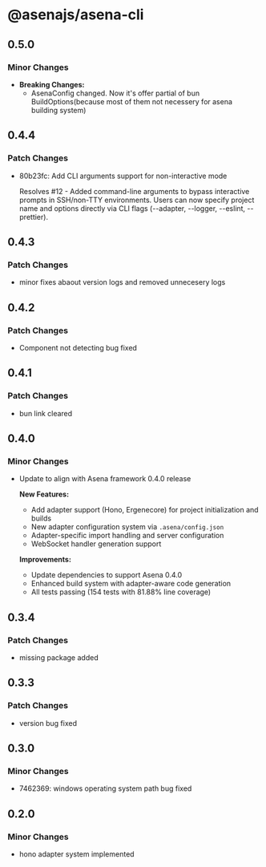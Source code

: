 # @asenajs/asena-cli

## 0.5.0

### Minor Changes

- **Breaking Changes:**
  - AsenaConfig changed. Now it's offer partial of bun BuildOptions(because most of them not necessery for asena building system)

## 0.4.4

### Patch Changes

- 80b23fc: Add CLI arguments support for non-interactive mode

  Resolves #12 - Added command-line arguments to bypass interactive prompts in SSH/non-TTY environments. Users can now specify project name and options directly via CLI flags (--adapter, --logger, --eslint, --prettier).

## 0.4.3

### Patch Changes

- minor fixes abaout version logs and removed unnecesery logs

## 0.4.2

### Patch Changes

- Component not detecting bug fixed

## 0.4.1

### Patch Changes

- bun link cleared

## 0.4.0

### Minor Changes

- Update to align with Asena framework 0.4.0 release

  **New Features:**
  - Add adapter support (Hono, Ergenecore) for project initialization and builds
  - New adapter configuration system via `.asena/config.json`
  - Adapter-specific import handling and server configuration
  - WebSocket handler generation support

  **Improvements:**
  - Update dependencies to support Asena 0.4.0
  - Enhanced build system with adapter-aware code generation
  - All tests passing (154 tests with 81.88% line coverage)

## 0.3.4

### Patch Changes

- missing package added

## 0.3.3

### Patch Changes

- version bug fixed

## 0.3.0

### Minor Changes

- 7462369: windows operating system path bug fixed

## 0.2.0

### Minor Changes

- hono adapter system implemented
